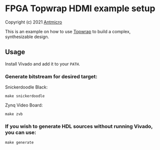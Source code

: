 # FPGA Topwrap HDMI example setup

Copyright (c) 2021 [Antmicro](https://antmicro.com)

This is an example on how to use [Topwrap](https://github.com/antmicro/topwrap) to build a complex, synthesizable design.

## Usage

Install Vivado and add it to your `PATH`.

### Generate bitstream for desired target:

Snickerdoodle Black:

<!-- name="snickerdoodle" -->
```
make snickerdoodle
```

Zynq Video Board:

<!-- name="zvb" -->
```
make zvb
```

### If you wish to generate HDL sources without running Vivado, you can use:

<!-- name="generate" -->
```
make generate
```
